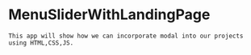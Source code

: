 # MenuSliderWithLandingPage

`This app will show how we can incorporate modal into our projects using HTML,CSS,JS.`
